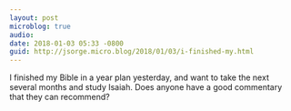 ```yaml
---
layout: post
microblog: true
audio: 
date: 2018-01-03 05:33 -0800
guid: http://jsorge.micro.blog/2018/01/03/i-finished-my.html
---
```

I finished my Bible in a year plan yesterday, and want to take the next several months and study Isaiah. Does anyone have a good commentary that they can recommend?
